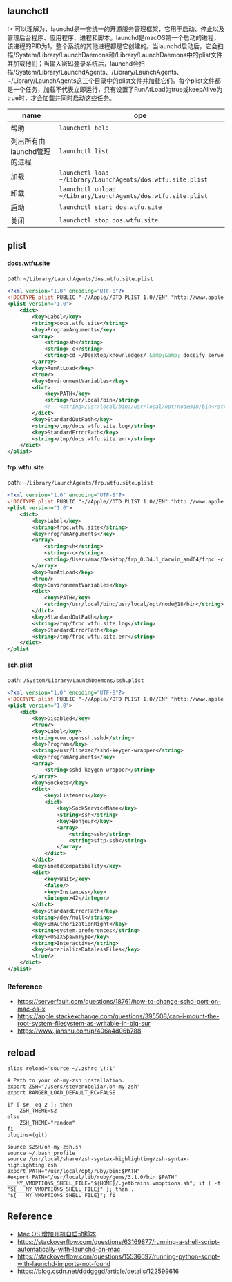 ## launchctl

!> 可以理解为，launchd是一套统一的开源服务管理框架，它用于启动、停止以及管理后台程序、应用程序、进程和脚本。launchd是macOS第一个启动的进程，该进程的PID为1，整个系统的其他进程都是它创建的。当launchd启动后，它会扫描/System/Library/LaunchDaemons和/Library/LaunchDaemons中的plist文件并加载他们；当输入密码登录系统后，launchd会扫描/System/Library/LaunchdAgents、/Library/LaunchAgents、~/Library/LaunchAgents这三个目录中的plist文件并加载它们。每个plist文件都是一个任务，加载不代表立即运行，只有设置了RunAtLoad为true或keepAlive为true时，才会加载并同时启动这些任务。

|name | ope|
-|-
|帮助|`launchctl help`|
|列出所有由launchd管理的进程 | `launchctl list` |
|加载 | `launchctl load ~/Library/LaunchAgents/dos.wtfu.site.plist`|
|卸载 | `launchctl unload ~/Library/LaunchAgents/dos.wtfu.site.plist`|
|启动 | `launchctl start dos.wtfu.site`|
|关闭 | `launchctl stop dos.wtfu.site`|

## plist
<!-- tabs:start -->
#### **docs.wtfu.site**
path: `~/Library/LaunchAgents/dos.wtfu.site.plist`
```xml
<?xml version="1.0" encoding="UTF-8"?>
<!DOCTYPE plist PUBLIC "-//Apple//DTD PLIST 1.0//EN" "http://www.apple.com/DTDs/PropertyList-1.0.dtd">
<plist version="1.0">
    <dict>
        <key>Label</key>
        <string>docs.wtfu.site</string>
        <key>ProgramArguments</key>
        <array>
            <string>sh</string>
            <string>-c</string>
            <string>cd ~/Desktop/knownledges/ &amp;&amp; docsify serve .</string>
        </array>
        <key>RunAtLoad</key>
        <true/>
        <key>EnvironmentVariables</key>
        <dict>
            <key>PATH</key>
            <string>/usr/local/bin</string>
            <!-- <string>/usr/local/bin:/usr/local/opt/node@18/bin</string> -->
        </dict>
        <key>StandardOutPath</key>
        <string>/tmp/docs.wtfu.site.log</string>
        <key>StandardErrorPath</key>
        <string>/tmp/docs.wtfu.site.err</string>
    </dict>
</plist>
```
#### **frp.wtfu.site**
path: `~/Library/LaunchAgents/frp.wtfu.site.plist`
```xml
<?xml version="1.0" encoding="UTF-8"?>
<!DOCTYPE plist PUBLIC "-//Apple//DTD PLIST 1.0//EN" "http://www.apple.com/DTDs/PropertyList-1.0.dtd">
<plist version="1.0">
    <dict>
        <key>Label</key>
        <string>frpc.wtfu.site</string>
        <key>ProgramArguments</key>
        <array>
            <string>sh</string>
            <string>-c</string>
            <string>/Users/mac/Desktop/frp_0.34.1_darwin_amd64/frpc -c /Users/mac/Desktop/frp_0.34.1_darwin_amd64/frpc.ini </string>
        </array>
        <key>RunAtLoad</key>
        <true/>
        <key>EnvironmentVariables</key>
        <dict>
            <key>PATH</key>
            <string>/usr/local/bin:/usr/local/opt/node@18/bin</string>
        </dict>
        <key>StandardOutPath</key>
        <string>/tmp/frpc.wtfu.site.log</string>
        <key>StandardErrorPath</key>
        <string>/tmp/frpc.wtfu.site.err</string>
    </dict>
</plist
```
#### **ssh.plist**
path: `/System/Library/LaunchDaemons/ssh.plist`
```xml
<?xml version="1.0" encoding="UTF-8"?>
<!DOCTYPE plist PUBLIC "-//Apple//DTD PLIST 1.0//EN" "http://www.apple.com/DTDs/PropertyList-1.0.dtd">
<plist version="1.0">
    <dict>
        <key>Disabled</key>
        <true/>
        <key>Label</key>
        <string>com.openssh.sshd</string>
        <key>Program</key>
        <string>/usr/libexec/sshd-keygen-wrapper</string>
        <key>ProgramArguments</key>
        <array>
            <string>sshd-keygen-wrapper</string>
        </array>
        <key>Sockets</key>
        <dict>
            <key>Listeners</key>
            <dict>
                <key>SockServiceName</key>
                <string>ssh</string>
                <key>Bonjour</key>
                <array>
                    <string>ssh</string>
                    <string>sftp-ssh</string>
                </array>
            </dict>
        </dict>
        <key>inetdCompatibility</key>
        <dict>
            <key>Wait</key>
            <false/>
            <key>Instances</key>
            <integer>42</integer>
        </dict>
        <key>StandardErrorPath</key>
        <string>/dev/null</string>
        <key>SHAuthorizationRight</key>
        <string>system.preferences</string>
        <key>POSIXSpawnType</key>
        <string>Interactive</string>
        <key>MaterializeDatalessFiles</key>
        <true/>
    </dict>
</plist>
```
### Reference
* https://serverfault.com/questions/18761/how-to-change-sshd-port-on-mac-os-x
* https://apple.stackexchange.com/questions/395508/can-i-mount-the-root-system-filesystem-as-writable-in-big-sur
* https://www.jianshu.com/p/406a4d06b788
<!-- tabs:end -->

## reload
```shell
alias reload='source ~/.zshrc \!:1'

# Path to your oh-my-zsh installation.
export ZSH="/Users/stevenobelia/.oh-my-zsh"
export RANGER_LOAD_DEFAULT_RC=FALSE

if [ $# -eq 2 ]; then
	ZSH_THEME=$2
else
	ZSH_THEME="random"
fi
plugins=(git)

source $ZSH/oh-my-zsh.sh
source ~/.bash_profile
source /usr/local/share/zsh-syntax-highlighting/zsh-syntax-highlighting.zsh
export PATH="/usr/local/opt/ruby/bin:$PATH"
#export PATH="/usr/local/lib/ruby/gems/3.1.0/bin:$PATH"
___MY_VMOPTIONS_SHELL_FILE="${HOME}/.jetbrains.vmoptions.sh"; if [ -f "${___MY_VMOPTIONS_SHELL_FILE}" ]; then . "${___MY_VMOPTIONS_SHELL_FILE}"; fi
```

## Reference
* [Mac OS 增加开机自启动脚本](https://www.xiaocaicai.com/2021/11/mac-os-%E5%A2%9E%E5%8A%A0%E5%BC%80%E6%9C%BA%E8%87%AA%E5%90%AF%E5%8A%A8%E8%84%9A%E6%9C%AC/)
* https://stackoverflow.com/questions/63169877/running-a-shell-script-automatically-with-launchd-on-mac
* https://stackoverflow.com/questions/15536697/running-python-script-with-launchd-imports-not-found
* https://blog.csdn.net/dddgggd/article/details/122599616